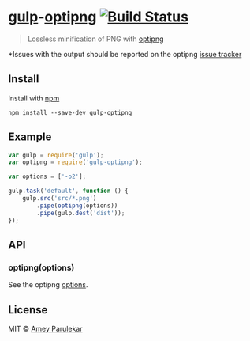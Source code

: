 # [gulp](https://github.com/wearefractal/gulp)-[optipng](http://optipng.sourceforge.net) [![Build Status](https://secure.travis-ci.org/ameyp/gulp-optipng.png?branch=master)](http://travis-ci.org/ameyp/gulp-optipng)

> Lossless minification of PNG with [optipng](http://optipng.sourceforge.net)

*Issues with the output should be reported on the optipng [issue tracker](http://sourceforge.net/p/optipng/bugs/)

## Install

Install with [npm](https://npmjs.org/package/gulp-optipng)

```
npm install --save-dev gulp-optipng
```

## Example

```js
var gulp = require('gulp');
var optipng = require('gulp-optipng');

var options = ['-o2'];

gulp.task('default', function () {
	gulp.src('src/*.png')
		.pipe(optipng(options))
		.pipe(gulp.dest('dist'));
});
```

## API

### optipng(options)

See the optipng [options](http://optipng.sourceforge.net).

## License

MIT © [Amey Parulekar](http://wirywolf.com)
